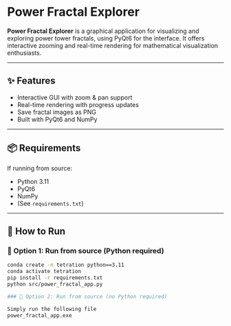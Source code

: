 # Power Fractal Explorer

**Power Fractal Explorer** is a graphical application for visualizing and exploring power tower fractals, using PyQt6 for the interface. It offers interactive zooming and real-time rendering for mathematical visualization enthusiasts.

---

## ✨ Features

- Interactive GUI with zoom & pan support  
- Real-time rendering with progress updates  
- Save fractal images as PNG  
- Built with PyQt6 and NumPy

---

## 📦 Requirements

If running from source:

- Python 3.11  
- PyQt6  
- NumPy  
- (See `requirements.txt`)

---

## 🚀 How to Run

### 🔧 Option 1: Run from source (Python required)

```bash
conda create -n tetration python==3.11
conda activate tetration
pip install -r requirements.txt
python src/power_fractal_app.py

### 🔧 Option 2: Run from source (no Python required)

Simply run the following file
power_fractal_app.exe